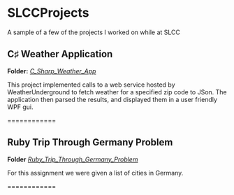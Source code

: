 SLCCProjects
============
A sample of a few of the projects I worked on while at SLCC


## C♯ Weather Application
**Folder:** *[C_Sharp_Weather_App](https://github.com/KyleSwanson/SLCCProjects/tree/master/C_Sharp_Weather_App)*

This project implemented calls to a web service hosted by WeatherUnderground to fetch weather for a specified zip code to JSon. The application then parsed the results, and displayed them in a user friendly WPF gui.

============

## Ruby Trip Through Germany Problem
**Folder** *[Ruby_Trip_Through_Germany_Problem](https://github.com/KyleSwanson/SLCCProjects/tree/master/Ruby_Trip_Through_Germany_Problem)*

For this assignment we were given a list of cities in Germany.

============
